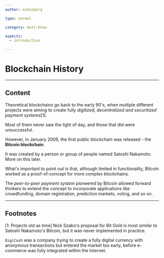 ```yaml
---
author: mihaiberq

type: normal

category: must-know

aspects:
  - introduction

---
```


# Blockchain History

---
## Content
           	
Theoretical blockchains go back to the early 90's, when multiple different projects were aiming to create fully *digitized, decentralized and securitized payment systems*[1]. 

Most of them never saw the light of day, and those that did were unsuccessful.

However, in January 2009, the first public blockchain was released - the **Bitcoin blockchain**. 

It was created by a person or group of people named Satoshi Nakamoto. More on this later.

What's important to point out is that, although limited in functionality, Bitcoin worked as a proof-of-concept for more complex blockchains. 

The *peer-to-peer payment system* pioneered by Bitcoin allowed forward thinkers to extend the concept to incorporate applications like crowdfunding, domain registration, prediction markets, voting, and so on.

---
## Footnotes

[1: Projects old as time]
Nick Szabo's proposal for Bit Gold is most similar to Satoshi Nakamoto's Bitcoin, but it was never implemented in practice.

`DigiCash` was a company trying to create a fully digital currency with anonymous transactions but entered the market too early, before e-commerce was fully integrated within the Internet.
